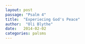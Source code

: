 ```yaml
---
layout: post
passage: "Psalm 4"
title:  "Experiecing God's Peace"
author:  "Oli Blythe"
date:   2014-02-02
categories: palsms
---
```


